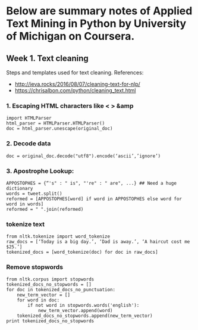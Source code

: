 # Below are summary notes of Applied Text Mining in Python by University of Michigan on Coursera.

## Week 1. Text cleaning 
Steps and templates used for text cleaning.
References:
- http://ieva.rocks/2016/08/07/cleaning-text-for-nlp/
- https://chrisalbon.com/python/cleaning_text.html

### 1. Escaping HTML characters like &lt; &gt; &amp

    import HTMLParser
    html_parser = HTMLParser.HTMLParser()
    doc = html_parser.unescape(original_doc)

### 2. Decode data

    doc = original_doc.decode("utf8").encode(‘ascii’,’ignore’)
    
### 3. Apostrophe Lookup: 

    APPOSTOPHES = {“'s" : " is", "'re" : " are", ...} ## Need a huge dictionary
    words = tweet.split()
    reformed = [APPOSTOPHES[word] if word in APPOSTOPHES else word for word in words]
    reformed = " ".join(reformed)

### tokenize text

    from nltk.tokenize import word_tokenize
    raw_docs = [‘Today is a big day.’, ‘Dad is away.’, ‘A haircut cost me $25.’]
    tokenized_docs = [word_tokenize(doc) for doc in raw_docs]

### Remove stopwords

    from nltk.corpus import stopwords   
    tokenized_docs_no_stopwords = []
    for doc in tokenized_docs_no_punctuation:
        new_term_vector = []
        for word in doc:
            if not word in stopwords.words('english'):
                new_term_vector.append(word)
        tokenized_docs_no_stopwords.append(new_term_vector)          
    print tokenized_docs_no_stopwords

###
